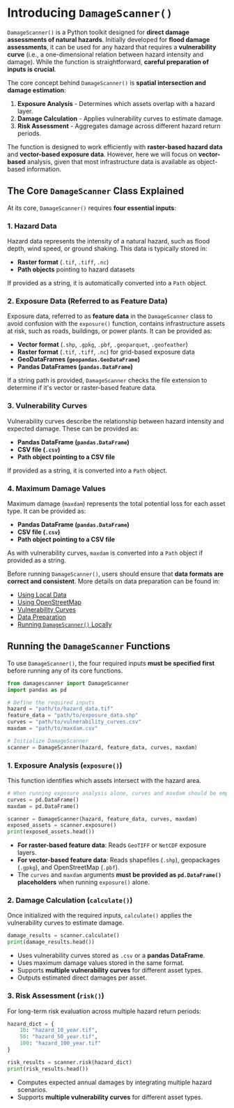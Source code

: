# Introducing `DamageScanner()`

`DamageScanner()` is a Python toolkit designed for **direct damage assessments of natural hazards**. Initially developed for **flood damage assessments**, it can be used for any hazard that requires a **vulnerability curve** (i.e., a one-dimensional relation between hazard intensity and damage). While the function is straightforward, **careful preparation of inputs is crucial**. 

The core concept behind `DamageScanner()` is **spatial intersection and damage estimation**:
1. **Exposure Analysis** - Determines which assets overlap with a hazard layer.
2. **Damage Calculation** - Applies vulnerability curves to estimate damage.
3. **Risk Assessment** - Aggregates damage across different hazard return periods.

The function is designed to work efficiently with **raster-based hazard data** and **vector-based exposure data**. However, here we will focus on **vector-based** analysis, given that most infrastructure data is available as object-based information.


## The Core `DamageScanner` Class Explained

At its core, `DamageScanner()` requires **four essential inputs**:

### **1. Hazard Data**
Hazard data represents the intensity of a natural hazard, such as flood depth, wind speed, or ground shaking. This data is typically stored in:
- **Raster format** (`.tif`, `.tiff`, `.nc`)
- **Path objects** pointing to hazard datasets

If provided as a string, it is automatically converted into a `Path` object.

### **2. Exposure Data (Referred to as Feature Data)**
Exposure data, referred to as **feature data** in the `DamageScanner` class to avoid confusion with the `exposure()` function, contains infrastructure assets at risk, such as roads, buildings, or power plants. It can be provided as:
- **Vector format** (`.shp`, `.gpkg`, `.pbf`, `.geoparquet`, `.geofeather`)
- **Raster format** (`.tif`, `.tiff`, `.nc`) for grid-based exposure data
- **GeoDataFrames (`geopandas.GeoDataFrame`)**
- **Pandas DataFrames (`pandas.DataFrame`)**

If a string path is provided, `DamageScanner` checks the file extension to determine if it's vector or raster-based feature data.

### **3. Vulnerability Curves**
Vulnerability curves describe the relationship between hazard intensity and expected damage. These can be provided as:
- **Pandas DataFrame (`pandas.DataFrame`)**
- **CSV file (`.csv`)**
- **Path object pointing to a CSV file**

If provided as a string, it is converted into a `Path` object.

### **4. Maximum Damage Values**
Maximum damage (`maxdam`) represents the total potential loss for each asset type. It can be provided as:
- **Pandas DataFrame (`pandas.DataFrame`)**
- **CSV file (`.csv`)**
- **Path object pointing to a CSV file**

As with vulnerability curves, `maxdam` is converted into a `Path` object if provided as a string.

Before running `DamageScanner()`, users should ensure that **data formats are correct and consistent**. More details on data preparation can be found in:
- [Using Local Data](https://vu-ivm.github.io/GlobalInfraRisk/howto/using_tailor_data.html)
- [Using OpenStreetMap](https://vu-ivm.github.io/GlobalInfraRisk/howto/using_osm.html)
- [Vulnerability Curves](https://vu-ivm.github.io/GlobalInfraRisk/intro/vulnerability.html)
- [Data Preparation](https://vu-ivm.github.io/GlobalInfraRisk/howto/data_preparation.html)
- [Running `DamageScanner()` Locally](https://vu-ivm.github.io/GlobalInfraRisk/howto/run_locally.html)


## Running the `DamageScanner` Functions

To use `DamageScanner()`, the four required inputs **must be specified first** before running any of its core functions.

```python
from damagescanner import DamageScanner
import pandas as pd

# Define the required inputs
hazard = "path/to/hazard_data.tif"
feature_data = "path/to/exposure_data.shp"
curves = "path/to/vulnerability_curves.csv"
maxdam = "path/to/maxdam.csv"

# Initialize DamageScanner
scanner = DamageScanner(hazard, feature_data, curves, maxdam)
```

### **1. Exposure Analysis (`exposure()`)**
This function identifies which assets intersect with the hazard area.

```python
# When running exposure analysis alone, curves and maxdam should be empty DataFrames
curves = pd.DataFrame()
maxdam = pd.DataFrame()

scanner = DamageScanner(hazard, feature_data, curves, maxdam)
exposed_assets = scanner.exposure()
print(exposed_assets.head())
```
- **For raster-based feature data**: Reads `GeoTIFF` or `NetCDF` exposure layers.
- **For vector-based feature data**: Reads shapefiles (`.shp`), geopackages (`.gpkg`), and OpenStreetMap (`.pbf`).
- The `curves` and `maxdam` arguments **must be provided as `pd.DataFrame()` placeholders** when running `exposure()` alone.

### **2. Damage Calculation (`calculate()`)**
Once initialized with the required inputs, `calculate()` applies the vulnerability curves to estimate damage.

```python
damage_results = scanner.calculate()
print(damage_results.head())
```
- Uses vulnerability curves stored as `.csv` or a **pandas DataFrame**.
- Uses maximum damage values stored in the same format.
- Supports **multiple vulnerability curves** for different asset types.
- Outputs estimated direct damages per asset.

### **3. Risk Assessment (`risk()`)**
For long-term risk evaluation across multiple hazard return periods:

```python
hazard_dict = {
    10: "hazard_10_year.tif",
    50: "hazard_50_year.tif",
    100: "hazard_100_year.tif"
}

risk_results = scanner.risk(hazard_dict)
print(risk_results.head())
```
- Computes expected annual damages by integrating multiple hazard scenarios.
- Supports **multiple vulnerability curves** for different asset types.